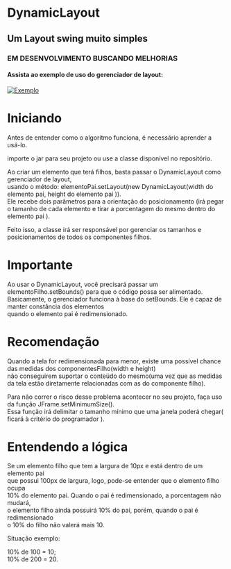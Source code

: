 # DynamicLayout
## Um Layout swing muito simples
### EM DESENVOLVIMENTO BUSCANDO MELHORIAS

#### Assista ao exemplo de uso do gerenciador de layout:
[![Exemplo](http://img.youtube.com/vi/SAlTZ1a0dNk/0.jpg)](http://www.youtube.com/watch?v=SAlTZ1a0dNk "Exemplo de Uso da API")

# Iniciando
Antes de entender como o algoritmo funciona, é necessário aprender a usá-lo.  
  
importe o jar para seu projeto ou use a classe disponível no repositório.  
  

Ao criar um elemento que terá filhos, basta passar o DynamicLayout como gerenciador de layout,  
usando o método: elementoPai.setLayout(new DynamicLayout(width do elemento pai, height do elemento pai )).  
Ele recebe dois parâmetros para a orientação do posicionamento (irá pegar o tamanho de cada elemento e tirar a porcentagem do mesmo dentro do elemento pai ).
  
Feito isso, a classe irá ser responsável por gerenciar os tamanhos e posicionamentos de todos os componentes filhos.

# Importante

Ao usar o DynamicLayout, você precisará passar um elementoFilho.setBounds() para que o código possa ser alimentado.  
Basicamente, o gerenciador funciona à base do setBounds. Ele é capaz de manter constância dos elementos  
quando o elemento pai é redimensionado.

# Recomendação

Quando a tela for redimensionada para menor, existe uma possível chance das medidas dos componentesFilho(width e height)  
não conseguirem suportar o conteúdo do mesmo(uma vez que as medidas da tela estão diretamente relacionadas com as do componente filho).  
  
Para não correr o risco desse problema acontecer no seu projeto, faça uso da função JFrame.setMinimumSize().  
Essa função irá delimitar o tamanho mínimo que uma janela poderá chegar( ficará à critério do programador ).

  
# Entendendo a lógica

Se um elemento filho que tem a largura de 10px e está dentro de um elemento pai  
que possui 100px de largura, logo, pode-se entender que o elemento filho ocupa  
10% do elemento pai. Quando o pai é redimensionado, a porcentagem não mudará,  
o elemento filho ainda possuirá 10% do pai, porém, quando o pai é redimensionado  
o 10% do filho não valerá mais 10. 
  
Situação exemplo:  
  
10% de 100 = 10;  
10% de 200 = 20.

